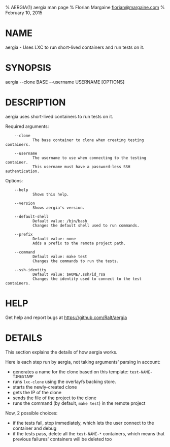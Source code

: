 % AERGIA(1) aergia man page
% Florian Margaine <florian@margaine.com>
% February 10, 2015

# NAME

aergia - Uses LXC to run short-lived containers and run tests on it.

# SYNOPSIS

aergia --clone BASE --username USERNAME [OPTIONS]

# DESCRIPTION

aergia uses short-lived containers to run tests on it.

Required arguments:

        --clone
                The base container to clone when creating testing containers.

        --username
                The username to use when connecting to the testing container.
                This username must have a password-less SSH authentication.

Options:

        --help
                Shows this help.

        --version
                Shows aergia's version.

        --default-shell
                Default value: /bin/bash
                Changes the default shell used to run commands.

        --prefix
                Default value: none
                Adds a prefix to the remote project path.

        --command
                Default value: make test
                Changes the commands to run the tests.

        --ssh-identity
                Default value: $HOME/.ssh/id_rsa
                Changes the identity used to connect to the test containers.

# HELP

Get help and report bugs at <https://github.com/Ralt/aergia>

# DETAILS

This section explains the details of how aergia works.

Here is each step run by aergia, not taking arguments' parsing in
account:

- generates a name for the clone based on this template: `test-NAME-TIMESTAMP`
- runs `lxc-clone` using the overlayfs backing store.
- starts the newly-created clone
- gets the IP of the clone
- sends the file of the project to the clone
- runs the command (by default, `make test`) in the remote project

Now, 2 possible choices:

- if the tests fail, stop immediately, which lets the user connect to
  the container and debug
- if the tests pass, delete all the `test-NAME-*` containers, which
  means that previous failures' containers will be deleted too
